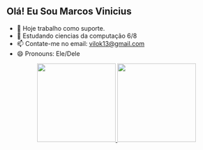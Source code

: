 ## Olá!  Eu Sou Marcos Vinicius

- 🔭 Hoje trabalho como suporte.
- 🌱 Estudando ciencias da computação 6/8
- 📫 Contate-me no email: vilok13@gmail.com
- 😄 Pronouns: Ele/Dele

<div align="center">
  <a href="https://github.com/Marcos-codes">
  <img height="180em" src="https://github-readme-stats.vercel.app/api?username=Marcos-codes&show_icons=true&theme=dark&include_all_commits=true&count_private=true"/>
  <img height="180em" src="https://github-readme-stats.vercel.app/api/top-langs/?username=Marcos-codes&layout=compact&langs_count=7&theme=dark"/>
</div>

 
  ##
  
